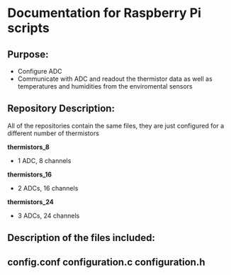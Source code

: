 # Documentation for Raspberry Pi scripts

## Purpose: 
- Configure ADC 
- Communicate with ADC and readout the thermistor data as well as temperatures and humidities from the enviromental sensors

## Repository Description: 
All of the repositories contain the same files, they are just configured for a different number of thermistors

**thermistors_8**
- 1 ADC, 8 channels

**thermistors_16** 
- 2 ADCs, 16 channels

**thermistors_24**
- 3 ADCs, 24 channels

## Description of the files included:
**config.conf** 
**configuration.c** 
**configuration.h**
--------------------------------------------
